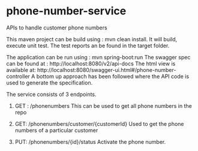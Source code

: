 # phone-number-service
APIs to handle customer phone numbers

This maven project can be build using : mvn clean install. 
  It will build, execute unit test.
  The test reports an be found in the target folder. 
  
The application can be run using : mvn spring-boot:run
	The swagger spec can be found at : http://localhost:8080/v2/api-docs
	The html view is available at: http://localhost:8080/swagger-ui.html#/phone-number-controller
	A bottom up approach has been followed where the API code is used to generate the 
specification. 
	
The service consists of 3 endpoints. 
1) GET : /phonenumbers 
This can be used to get all phone numbers in the repo

2) GET: /phonenumbers/customer/{customerId}
Used to get the phone numbers of a particular customer

3) PUT: /phonenumbers/{id}/status
Activate the phone number. 
